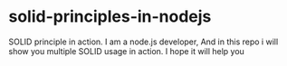 # solid-principles-in-nodejs
SOLID principle in action. I am a node.js developer, And in this repo i will show you multiple SOLID usage in action. I hope it will help you
